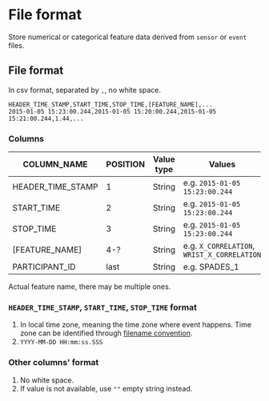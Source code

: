 # File format

Store numerical or categorical feature data derived from `sensor` or `event` files.

## File format

In csv format, separated by `,`, no white space.

```text
HEADER_TIME_STAMP,START_TIME,STOP_TIME,[FEATURE_NAME],...
2015-01-05 15:23:00.244,2015-01-05 15:20:00.244,2015-01-05 15:21:00.244,1.44,...
```

### Columns

| COLUMN\_NAME | POSITION | Value type | Values | Required |
| --- | --- | --- | --- | --- |
| HEADER\_TIME\_STAMP | 1 | String | e.g. `2015-01-05 15:23:00.244` | Yes |
| START\_TIME | 2 | String | e.g. `2015-01-05 15:23:00.244` | Yes |
| STOP\_TIME | 3 | String | e.g. `2015-01-05 15:23:00.244` | Yes |
| \[FEATURE\_NAME\] | 4-? | String | e.g. `X_CORRELATION`, `WRIST_X_CORRELATION` | Yes |
| PARTICIPANT\_ID | last | String | e.g. SPADES\_1 | No |

 Actual feature name, there may be multiple ones.

### `HEADER_TIME_STAMP`, `START_TIME`, `STOP_TIME` format

1. In local time zone, meaning the time zone where event happens. Time zone can be identified through [filename convention](file-format.md).
2. `YYYY-MM-DD HH:mm:ss.SSS`

### Other columns' format

1. No white space.
2. If value is not available, use `""` empty string instead.

